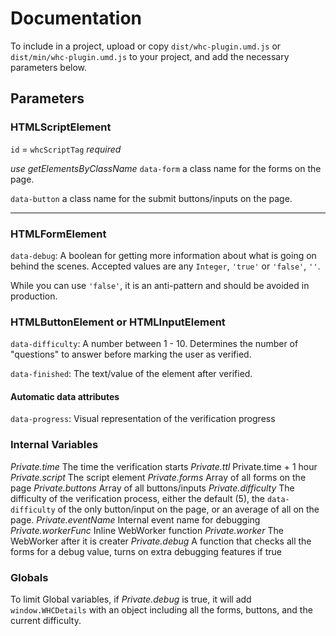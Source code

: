 # Documentation

To include in a project, upload or copy `dist/whc-plugin.umd.js` or `dist/min/whc-plugin.umd.js` to your project, and add the necessary parameters below.

## Parameters

### HTMLScriptElement

`id` = `whcScriptTag` _required_

_use getElementsByClassName_
`data-form` a class name for the forms on the page.

`data-button` a class name for the submit buttons/inputs on the page.

---

### HTMLFormElement

`data-debug`: A boolean for getting more information about what is going on behind the scenes. Accepted values are any `Integer`, `'true'` or `'false'`, `''`.

While you can use `'false'`, it is an anti-pattern and should be avoided in production.

### HTMLButtonElement or HTMLInputElement

`data-difficulty`: A number between 1 - 10. Determines the number of "questions" to answer before marking the user as verified.

`data-finished`: The text/value of the element after verified.

#### Automatic data attributes

`data-progress`: Visual representation of the verification progress

### Internal Variables

_Private.time_ The time the verification starts
_Private.ttl_ Private.time + 1 hour
_Private.script_ The script element
_Private.forms_ Array of all forms on the page
_Private.buttons_ Array of all buttons/inputs
_Private.difficulty_ The difficulty of the verification process, either the default (5), the `data-difficulty` of the only button/input on the page, or an average of all on the page.
_Private.eventName_ Internal event name for debugging
_Private.workerFunc_ Inline WebWorker function
_Private.worker_ The WebWorker after it is creater
_Private.debug_ A function that checks all the forms for a debug value, turns on extra debugging features if true

### Globals

To limit Global variables, if _Private.debug_ is true, it will add `window.WHCDetails` with an object including all the forms, buttons, and the current difficulty.
